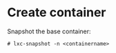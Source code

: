 # Create container

Snapshot the base container:

```
# lxc-snapshot -n <containername>
```


<!-- REFERENCES -->



<!-- NGREP ONELINERS

>>> Snapshot LXC container: # lxc-snapshot -n <containername>

-->
